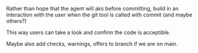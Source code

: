 Rather than hope that the agent will aks before committing, build in an interaction with the user when the git tool is called with commit (and maybe others?)

This way users can take a look and confirm the code is acceptible.

Maybe also add checks, warnings, offers to branch if we are on main.